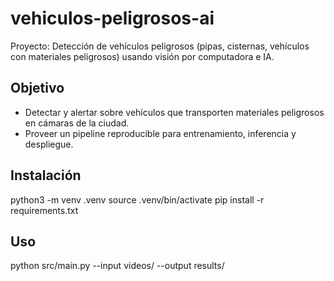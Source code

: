# vehiculos-peligrosos-ai

Proyecto: Detección de vehículos peligrosos (pipas, cisternas, vehículos con materiales peligrosos) usando visión por computadora e IA.

## Objetivo
- Detectar y alertar sobre vehículos que transporten materiales peligrosos en cámaras de la ciudad.
- Proveer un pipeline reproducible para entrenamiento, inferencia y despliegue.

## Instalación
python3 -m venv .venv
source .venv/bin/activate
pip install -r requirements.txt

## Uso
python src/main.py --input videos/ --output results/
